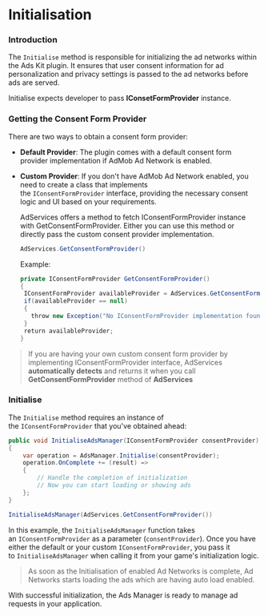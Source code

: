 
# Initialisation

### Introduction

The `Initialise` method is responsible for initializing the ad networks within the Ads Kit plugin. It ensures that user consent information for ad personalization and privacy settings is passed to the ad networks before ads are served.

Initialise expects developer to pass **IConsetFormProvider** instance.

### Getting the Consent Form Provider

There are two ways to obtain a consent form provider:

- **Default Provider**: The plugin comes with a default consent form provider implementation if AdMob Ad Network is enabled. 

- **Custom Provider**: If you don't have AdMob Ad Network enabled, you need to create a class that implements the `IConsentFormProvider` interface, providing the necessary consent logic and UI based on your requirements.
  
  
  
  AdServices offers a method to fetch IConsentFormProvider instance with GetConsentFormProvider. Either you can use this method or directly pass the custom consent provider implementation.
  
  ```csharp
  AdServices.GetConsentFormProvider()
  ```
  
  
  
  Example:
  
  ```csharp
  private IConsentFormProvider GetConsentFormProvider()
  {
   IConsentFormProvider availableProvider = AdServices.GetConsentFormProvider();
   if(availableProvider == null)
   {
     throw new Exception("No IConsentFormProvider implementation found. Implement IConsentFormProvider interface or enable AdMob for a default consent form provider.");
   }
   return availableProvider;
  } 
  ```

> If you are having your own custom consent form provider by implementing IConsentFormProvider interface, AdServices **automatically detects** and returns it when you call **GetConsentFormProvider** method of **AdServices**



### Initialise

The `Initialise` method requires an instance of the `IConsentFormProvider` that you've obtained ahead:

```csharp
public void InitialiseAdsManager(IConsentFormProvider consentProvider)
{
    var operation = AdsManager.Initialise(consentProvider);
    operation.OnComplete += (result) =>
    {
        // Handle the completion of initialization
        // Now you can start loading or showing ads
    };
}
```

```csharp
InitialiseAdsManager(AdServices.GetConsentFormProvider())
```

In this example, the `InitialiseAdsManager` function takes an `IConsentFormProvider` as a parameter (`consentProvider`). Once you have either the default or your custom `IConsentFormProvider`, you pass it to `InitialiseAdsManager` when calling it from your game's initialization logic.

> As soon as the Initialisation of enabled Ad Networks is complete, Ad Networks starts loading the ads which are having auto load enabled.

With successful initialization, the Ads Manager is ready to manage ad requests in your application.
